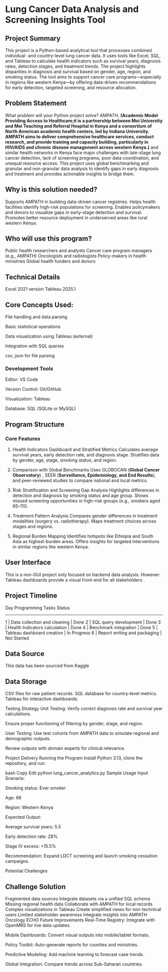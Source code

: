 # Lung Cancer Data Analysis and Screening Insights Tool

## Project Summary
This project is a Python-based analytical tool that processes combined individual- and country-level lung cancer data. It uses tools like Excel, SQL, and Tableau to calculate health indicators such as survival years, diagnosis rates, detection stages, and treatment trends. The project highlights disparities in diagnosis and survival based on gender, age, region, and smoking status. The tool aims to support cancer care programs—especially in regions like western Kenya—by offering data-driven recommendations for early detection, targeted screening, and resource allocation.

## Problem Statement
What problem will your Python project solve?
AMPATH, **(Academic Model Providing Access to Healthcare;it is a partnership between Moi University and Moi Teaching and Referral Hospital in Kenya and a consortium of North American academic health centers, led by Indiana University. AMPATH aims to deliver comprehensive healthcare services, conduct research, and provide training and capacity building, particularly in HIV/AIDS and chronic disease management across western Kenya.)** and similar health networks in Kenya face major challenges with late-stage lung cancer detection, lack of screening programs, poor data coordination, and unequal resource access. This project uses global benchmarking and granular and non-granular data analysis to identify gaps in early diagnosis and treatment and provides actionable insights to bridge them.

## Why is this solution needed?
Supports AMPATH in building data-driven cancer registries.
Helps health facilities identify high-risk populations for screening.
Enables policymakers and donors to visualize gaps in early-stage detection and survival.
Promotes better resource deployment in underserved areas like rural western Kenya.

## Who will use this program?
Public health researchers and analysts
Cancer care program managers (e.g., AMPATH)
Oncologists and radiologists
Policy-makers in health ministries
Global health funders and donors

## Technical Details
Excel 2021 version
Tableau 2025.1

## Core Concepts Used:

File handling and data parsing

Basic statistical operations

Data visualization using Tableau (external)

Integration with SQL queries

csv, json for file parsing

### Development Tools
Editor: VS Code

Version Control: Git/GitHub

Visualization: Tableau

Database: SQL (SQLite or MySQL)

## Program Structure
### Core Features
1. Health Indicators Dashboard and Stratified Metrics
Calculates average survival years, early detection rate, and diagnosis stage.
Stratifies data by gender, age, stage, smoking status, and region.

2. Comparison with Global Benchmarks
Uses GLOBOCAN (**Global Cancer Observatory**) , SEER (**Surveillance, Epidemiology, and End Results**), and peer-reviewed studies to compare national and local metrics.

3. Risk Stratification and Screening Gap Analysis
Highlights differences in detection and diagnosis by smoking status and age group.
Shows missed screening opportunities in high-risk groups (e.g., smokers aged 65–70).

4. Treatment Pattern Analysis
Compares gender differences in treatment modalities (surgery vs. radiotherapy).
Maps treatment choices across stages and regions.

5. Regional Burden Mapping
Identifies hotspots like Ethiopia and South Asia as highest-burden areas.
Offers insights for targeted interventions in similar regions like western Kenya.

## User Interface
This is a non-GUI project only  focused on backend data analysis.
However:
Tableau dashboards provide a visual front-end for all stakeholders .
## Project Timeline
Day	Programming Tasks	Status
_________________________________________
1 |	Data collection and cleaning | Done
2 |	SQL query development |	Done
3 |	Health Indicators calculation |	Done
4	| Benchmark integration |	Done
5	| Tableau dashboard creation |	In Progress
6	| Report writing and packaging	| Not Started
## Data Source 
This data has been sourced from Kaggle 
## Data Storage
CSV files for raw patient records.
SQL database for country-level metrics.
Tableau for interactive dashboards.


Testing Strategy
Unit Testing:
Verify correct diagnosis rate and survival year calculations.

Ensure proper functioning of filtering by gender, stage, and region.

User Testing:
Use test cohorts from AMPATH data to simulate regional and demographic outputs.

Review outputs with domain experts for clinical relevance.

Project Delivery
Running the Program
Install Python 3.13, clone the repository, and run:

bash
Copy
Edit
python lung_cancer_analytics.py
Sample Usage
Input Scenario:

Smoking status: Ever-smoker

Age: 68

Region: Western Kenya

Expected Output:

Average survival years: 5.5

Early detection rate: 28%

Stage IV excess: +15.5%

Recommendation: Expand LDCT screening and launch smoking cessation campaigns.

Potential Challenges

## Challenge	Solution
Fragmented data sources	Integrate datasets via a unified SQL schema
Missing regional health data	Collaborate with AMPATH for local records
Complex visualizations in Tableau	Create simplified views for non-technical users
Limited stakeholder awareness	Integrate insights into AMPATH Oncology ECHO
Future Improvements
Real-Time Registry: Integrate with OpenMRS for live data updates.

Mobile Dashboards: Convert visual outputs into mobile/tablet formats.

Policy Toolkit: Auto-generate reports for counties and ministries.

Predictive Modeling: Add machine learning to forecast case trends.

Global Integration: Compare trends across Sub-Saharan countries.



